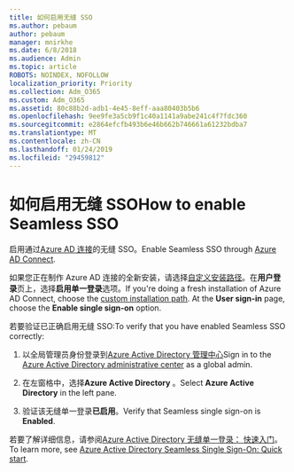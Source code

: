 ```yaml
---
title: 如何启用无缝 SSO
ms.author: pebaum
author: pebaum
manager: mnirkhe
ms.date: 6/8/2018
ms.audience: Admin
ms.topic: article
ROBOTS: NOINDEX, NOFOLLOW
localization_priority: Priority
ms.collection: Adm_O365
ms.custom: Adm_O365
ms.assetid: 80c88b2d-adb1-4e45-8eff-aaa80403b5b6
ms.openlocfilehash: 9ee9fe3a5cb9f1c40a1141a9abe241c4f7fdc360
ms.sourcegitcommit: e2864efcfb493b6e46b662b746661a61232bdba7
ms.translationtype: MT
ms.contentlocale: zh-CN
ms.lasthandoff: 01/24/2019
ms.locfileid: "29459812"
---
```

# <a name="how-to-enable-seamless-sso"></a><span data-ttu-id="a0c95-102">如何启用无缝 SSO</span><span class="sxs-lookup"><span data-stu-id="a0c95-102">How to enable Seamless SSO</span></span>

<span data-ttu-id="a0c95-103">启用通过[Azure AD 连接](https://docs.microsoft.com/en-us/azure/active-directory/connect/active-directory-aadconnect)的无缝 SSO。</span><span class="sxs-lookup"><span data-stu-id="a0c95-103">Enable Seamless SSO through [Azure AD Connect](https://docs.microsoft.com/en-us/azure/active-directory/connect/active-directory-aadconnect).</span></span>
  
<span data-ttu-id="a0c95-p101">如果您正在制作 Azure AD 连接的全新安装，请选择[自定义安装路径](https://docs.microsoft.com/en-us/azure/active-directory/connect/active-directory-aadconnect-get-started-custom)。在**用户登录**页上，选择**启用单一登录**选项。</span><span class="sxs-lookup"><span data-stu-id="a0c95-p101">If you're doing a fresh installation of Azure AD Connect, choose the [custom installation path](https://docs.microsoft.com/en-us/azure/active-directory/connect/active-directory-aadconnect-get-started-custom). At the **User sign-in** page, choose the **Enable single sign-on** option.</span></span> 
  
<span data-ttu-id="a0c95-106">若要验证已正确启用无缝 SSO:</span><span class="sxs-lookup"><span data-stu-id="a0c95-106">To verify that you have enabled Seamless SSO correctly:</span></span>
  
1. <span data-ttu-id="a0c95-107">以全局管理员身份登录到[Azure Active Directory 管理中心](https://aad.portal.azure.com)</span><span class="sxs-lookup"><span data-stu-id="a0c95-107">Sign in to the [Azure Active Directory administrative center](https://aad.portal.azure.com) as a global admin.</span></span> 
    
2. <span data-ttu-id="a0c95-108">在左窗格中，选择**Azure Active Directory** 。</span><span class="sxs-lookup"><span data-stu-id="a0c95-108">Select **Azure Active Directory** in the left pane.</span></span> 
    
3. <span data-ttu-id="a0c95-109">验证该无缝单一登录**已启用**。</span><span class="sxs-lookup"><span data-stu-id="a0c95-109">Verify that Seamless single sign-on is **Enabled**.</span></span>
    
<span data-ttu-id="a0c95-110">若要了解详细信息，请参阅[Azure Active Directory 无缝单一登录： 快速入门](https://docs.microsoft.com/en-us/azure/active-directory/connect/active-directory-aadconnect-sso-quick-start)。</span><span class="sxs-lookup"><span data-stu-id="a0c95-110">To learn more, see [Azure Active Directory Seamless Single Sign-On: Quick start](https://docs.microsoft.com/en-us/azure/active-directory/connect/active-directory-aadconnect-sso-quick-start).</span></span>
  

